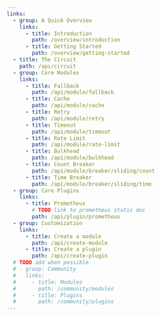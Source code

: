 ```yaml
---
links:
  - group: A Quick Overview
    links:
      - title: Introduction
        path: /overview/introduction
      - title: Getting Started
        path: /overview/getting-started
  - title: The Circuit
    path: /api/circuit
  - group: Core Modules
    links:
      - title: Fallback
        path: /api/module/fallback
      - title: Cache
        path: /api/module/cache
      - title: Retry
        path: /api/module/retry
      - title: Timeout
        path: /api/module/timeout
      - title: Rate Limit
        path: /api/module/rate-limit
      - title: Bulkhead
        path: /api/module/bulkhead
      - title: Count Breaker
        path: /api/module/breaker/sliding/count
      - title: Time Breaker
        path: /api/module/breaker/sliding/time
  - group: Core Plugins
    links:
      - title: Prometheus
        # TODO link to prometheus static doc
        path: /api/plugin/prometheus
  - group: Customization
    links:
      - title: Create a module
        path: /api/create-module
      - title: Create a plugin
        path: /api/create-plugin
  # TODO add when possible
  # - group: Community
  #   links:
  #     - title: Modules
  #       path: /community/modules
  #     - title: Plugins
  #       path: /community/plugins
---
```

